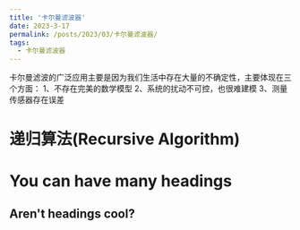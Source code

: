 ```yaml
---
title: '卡尔曼滤波器'
date: 2023-3-17
permalink: /posts/2023/03/卡尔曼滤波器/
tags:
  - 卡尔曼滤波器
---
```


卡尔曼滤波的广泛应用主要是因为我们生活中存在大量的不确定性，主要体现在三个方面：
1、不存在完美的数学模型
2、系统的扰动不可控，也很难建模
3、测量传感器存在误差

递归算法(Recursive Algorithm)
======



You can have many headings
======

Aren't headings cool?
------
